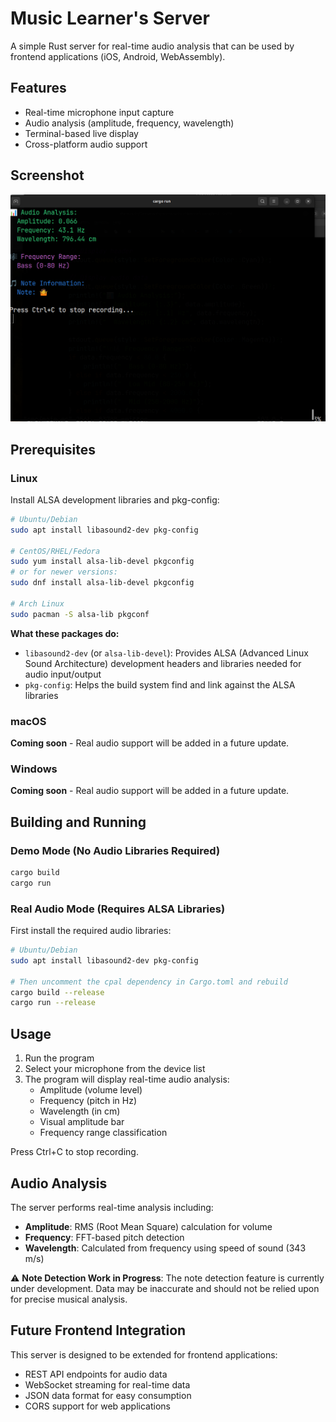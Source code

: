 # Music Learner's Server

A simple Rust server for real-time audio analysis that can be used by frontend applications (iOS, Android, WebAssembly).

## Features

- Real-time microphone input capture
- Audio analysis (amplitude, frequency, wavelength)
- Terminal-based live display
- Cross-platform audio support

## Screenshot

![Music Learner's Server in Action](screenshot1.png)

## Prerequisites

### Linux
Install ALSA development libraries and pkg-config:
```bash
# Ubuntu/Debian
sudo apt install libasound2-dev pkg-config

# CentOS/RHEL/Fedora
sudo yum install alsa-lib-devel pkgconfig
# or for newer versions:
sudo dnf install alsa-lib-devel pkgconfig

# Arch Linux
sudo pacman -S alsa-lib pkgconf
```

**What these packages do:**
- `libasound2-dev` (or `alsa-lib-devel`): Provides ALSA (Advanced Linux Sound Architecture) development headers and libraries needed for audio input/output
- `pkg-config`: Helps the build system find and link against the ALSA libraries

### macOS
**Coming soon** - Real audio support will be added in a future update.

### Windows
**Coming soon** - Real audio support will be added in a future update.

## Building and Running

### Demo Mode (No Audio Libraries Required)
```bash
cargo build
cargo run
```

### Real Audio Mode (Requires ALSA Libraries)
First install the required audio libraries:
```bash
# Ubuntu/Debian
sudo apt install libasound2-dev pkg-config

# Then uncomment the cpal dependency in Cargo.toml and rebuild
cargo build --release
cargo run --release
```

## Usage

1. Run the program
2. Select your microphone from the device list
3. The program will display real-time audio analysis:
   - Amplitude (volume level)
   - Frequency (pitch in Hz)
   - Wavelength (in cm)
   - Visual amplitude bar
   - Frequency range classification

Press Ctrl+C to stop recording.

## Audio Analysis

The server performs real-time analysis including:
- **Amplitude**: RMS (Root Mean Square) calculation for volume
- **Frequency**: FFT-based pitch detection
- **Wavelength**: Calculated from frequency using speed of sound (343 m/s)

⚠️ **Note Detection Work in Progress**: The note detection feature is currently under development. Data may be inaccurate and should not be relied upon for precise musical analysis.

## Future Frontend Integration

This server is designed to be extended for frontend applications:
- REST API endpoints for audio data
- WebSocket streaming for real-time data
- JSON data format for easy consumption
- CORS support for web applications
